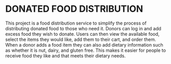 # DONATED FOOD DISTRIBUTION

This project is a food distribution service to simplify the process of distributing donated food to those who need it. Donors can log in and add excess food they wish to donate. Users can then view the available food, select the items they would like, add them to their cart, and order them. When a donor adds a food item they can also add dietary information such as whether it is nut, dairy, and gluten free. This makes it easier for people to receive food they like and that meets their dietary needs. 
